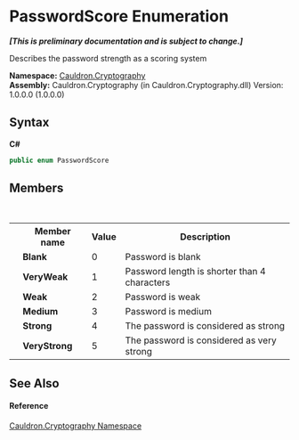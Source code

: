 # PasswordScore Enumeration
 _**\[This is preliminary documentation and is subject to change.\]**_

Describes the password strength as a scoring system

**Namespace:**&nbsp;<a href="N_Cauldron_Cryptography">Cauldron.Cryptography</a><br />**Assembly:**&nbsp;Cauldron.Cryptography (in Cauldron.Cryptography.dll) Version: 1.0.0.0 (1.0.0.0)

## Syntax

**C#**<br />
``` C#
public enum PasswordScore
```


## Members
&nbsp;<table><tr><th></th><th>Member name</th><th>Value</th><th>Description</th></tr><tr><td /><td target="F:Cauldron.Cryptography.PasswordScore.Blank">**Blank**</td><td>0</td><td>Password is blank</td></tr><tr><td /><td target="F:Cauldron.Cryptography.PasswordScore.VeryWeak">**VeryWeak**</td><td>1</td><td>Password length is shorter than 4 characters</td></tr><tr><td /><td target="F:Cauldron.Cryptography.PasswordScore.Weak">**Weak**</td><td>2</td><td>Password is weak</td></tr><tr><td /><td target="F:Cauldron.Cryptography.PasswordScore.Medium">**Medium**</td><td>3</td><td>Password is medium</td></tr><tr><td /><td target="F:Cauldron.Cryptography.PasswordScore.Strong">**Strong**</td><td>4</td><td>The password is considered as strong</td></tr><tr><td /><td target="F:Cauldron.Cryptography.PasswordScore.VeryStrong">**VeryStrong**</td><td>5</td><td>The password is considered as very strong</td></tr></table>

## See Also


#### Reference
<a href="N_Cauldron_Cryptography">Cauldron.Cryptography Namespace</a><br />